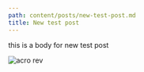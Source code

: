 ```yaml
---
path: content/posts/new-test-post.md
title: New test post
---
```


this is a body for new test post

![acro rev](content/acro-rev-logo.jpg)